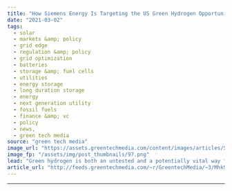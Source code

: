 ```yaml
---
title: "How Siemens Energy Is Targeting the US Green Hydrogen Opportunity"
date: "2021-03-02"
tags: 
  - solar
  - markets &amp; policy
  - grid edge
  - regulation &amp; policy
  - grid optimization
  - batteries
  - storage &amp; fuel cells
  - utilities
  - energy storage
  - long duration storage
  - energy
  - next generation utility
  - fossil fuels
  - finance &amp; vc
  - policy
  - news,
  - green tech media
source: "green tech media"
image_url: "https://assets.greentechmedia.com/content/images/articles/Siemens_Silyzer_electrolyzer_XL.jpeg"
image_fp: "/assets/img/post_thumbnails/97.png"
lead: "Green hydrogen is both an untested and a potentially vital way for renewable-energy-powered grids to store their intermittent power for later use, not just for hours at a time, but for days, weeks or even seasons ahead. Most of the early-stage work o ..."
article_url: "http://feeds.greentechmedia.com/~r/GreentechMedia/~3/Mhk9qbIzPKU/how-siemens-energy-is-targeting-the-u.s-green-hydrogen-opportunity"
---
```


---
